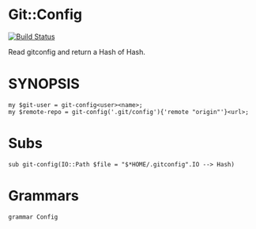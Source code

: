 # Git::Config
[![Build Status](https://travis-ci.org/gfldex/perl6-git-config.svg?branch=master)](https://travis-ci.org/gfldex/perl6-git-config)

Read gitconfig and return a Hash of Hash.

# SYNOPSIS

    my $git-user = git-config<user><name>;
    my $remote-repo = git-config('.git/config'){'remote "origin"'}<url>;

# Subs

    sub git-config(IO::Path $file = "$*HOME/.gitconfig".IO --> Hash)

# Grammars
   
    grammar Config
